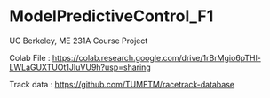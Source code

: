 # ModelPredictiveControl_F1
UC Berkeley, ME 231A Course Project


Colab File : https://colab.research.google.com/drive/1rBrMgio6pTHl-LWLaGUXTUOt1JIuVU9h?usp=sharing

Track data : https://github.com/TUMFTM/racetrack-database
